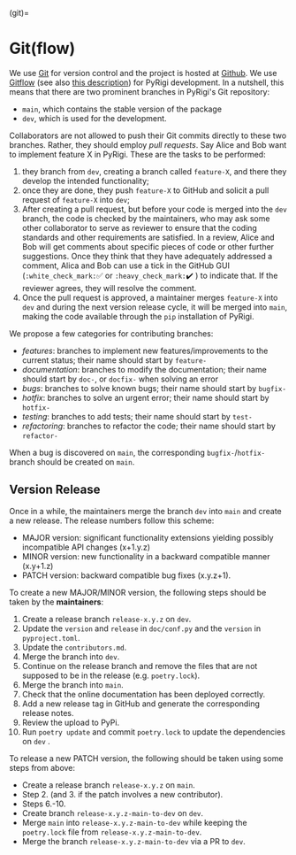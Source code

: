 (git)=
# Git(flow)

We use [Git](https://git-scm.com/) for version control and the project is hosted at [Github](https://github.com/PyRigi/Pyrigi).
We use [Gitflow](https://nvie.com/posts/a-successful-git-branching-model/) (see also [this description](https://www.atlassian.com/git/tutorials/comparing-workflows/gitflow-workflow)) for PyRigi development.
In a nutshell, this means that there are two prominent branches in PyRigi's Git repository:

- `main`, which contains the stable version of the package
- `dev`, which is used for the development.

Collaborators are not allowed to push their Git commits directly to these two branches.
Rather, they should employ _pull requests_.
Say Alice and Bob want to implement feature X in PyRigi.
These are the tasks to be performed:

1. they branch from `dev`, creating a branch called `feature-X`, and there they develop the intended functionality;
2. once they are done, they push `feature-X` to GitHub and solicit a pull request of `feature-X` into `dev`;
3. After creating a pull request, but before your code is merged into the `dev` branch, the code is checked
by the maintainers, who may ask some other collaborator to serve as reviewer to ensure that the coding
standards and other requirements are satisfied. In a review, Alice and Bob will get comments about specific
pieces of code or other further suggestions. Once they think that they have adequately
addressed a comment, Alica and Bob can use a tick in the GitHub GUI (`:white_check_mark:`✅ or
`:heavy_check_mark:`✔️ ) to indicate that. If the reviewer agrees, they will resolve the comment. 
4. Once the pull request is approved, a maintainer merges `feature-X` into `dev` and during the next version release
cycle, it will be merged into `main`, making the code available through the `pip` installation of PyRigi.


We propose a few categories for contributing branches:
* _features_: branches to implement new features/improvements to the current status; their name should start by `feature-`
* _documentation_: branches to modify the documentation; their name should start by `doc-`, or `docfix-` when solving an error
* _bugs_: branches to solve known bugs; their name should start by `bugfix-`
* _hotfix_: branches to solve an urgent error; their name should start by `hotfix-`
* _testing_: branches to add tests; their name should start by `test-`
* _refactoring_: branches to refactor the code; their name should start by `refactor-`

When a bug is discovered on `main`, the corresponding `bugfix-`/`hotfix-` branch should be created on `main`.


## Version Release

Once in a while, the maintainers merge the branch `dev` into `main` and create a new release.
The release numbers follow this scheme:

* MAJOR version: significant functionality extensions yielding possibly incompatible API changes (x+1.y.z)
* MINOR version: new functionality in a backward compatible manner (x.y+1.z)
* PATCH version: backward compatible bug fixes (x.y.z+1).

To create a new MAJOR/MINOR version, the following steps should be taken by the **maintainers**:

1. Create a release branch `release-x.y.z` on `dev`.
2. Update the `version` and `release` in `doc/conf.py` and the `version` in `pyproject.toml`.
3. Update the `contributors.md`.
4. Merge the branch into `dev`.
5. Continue on the release branch and remove the files that are not supposed to be in the release (e.g. `poetry.lock`).
6. Merge the branch into `main`.
7. Check that the online documentation has been deployed correctly.
8. Add a new release tag in GitHub and generate the corresponding release notes.
9. Review the upload to PyPi.
10. Run `poetry update` and commit `poetry.lock` to update the dependencies on `dev` .

To release a new PATCH version, the following should be taken using some steps from above:
* Create a release branch `release-x.y.z` on `main`.
* Step 2. (and 3. if the patch involves a new contributor).
* Steps 6.-10.
* Create branch `release-x.y.z-main-to-dev` on `dev`.
* Merge `main` into `release-x.y.z-main-to-dev` while keeping the `poetry.lock` file from `release-x.y.z-main-to-dev`.
* Merge the branch `release-x.y.z-main-to-dev` via a PR to `dev`. 